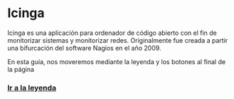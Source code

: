 # Icinga
Icinga es una aplicación para ordenador de código abierto con el fin de monitorizar sistemas y monitorizar redes.
Originalmente fue creada a partir una bifurcación del software Nagios en el año 2009.

En esta guía, nos moveremos mediante la leyenda y los botones al final de la página

### [Ir a la leyenda](index.md)
